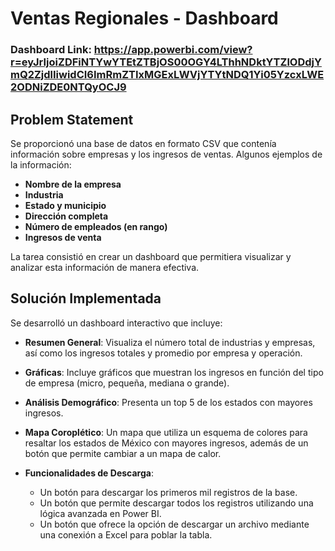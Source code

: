 # Ventas Regionales - Dashboard

### Dashboard Link: https://app.powerbi.com/view?r=eyJrIjoiZDFiNTYwYTEtZTBjOS00OGY4LThhNDktYTZlODdjYmQ2ZjdlIiwidCI6ImRmZTIxMGExLWVjYTYtNDQ1Yi05YzcxLWE2ODNiZDE0NTQyOCJ9

## Problem Statement

Se proporcionó una base de datos en formato CSV que contenía información sobre empresas y los ingresos de ventas. Algunos ejemplos de la información: 

- **Nombre de la empresa**
- **Industria**
- **Estado y municipio**
- **Dirección completa**
- **Número de empleados (en rango)**
- **Ingresos de venta**

La tarea consistió en crear un dashboard que permitiera visualizar y analizar esta información de manera efectiva. 

## Solución Implementada

Se desarrolló un dashboard interactivo que incluye:

- **Resumen General**: Visualiza el número total de industrias y empresas, así como los ingresos totales y promedio por empresa y operación.
  
- **Gráficas**: Incluye gráficos que muestran los ingresos en función del tipo de empresa (micro, pequeña, mediana o grande).
  
- **Análisis Demográfico**: Presenta un top 5 de los estados con mayores ingresos.

- **Mapa Coroplético**: Un mapa que utiliza un esquema de colores para resaltar los estados de México con mayores ingresos, además de un botón que permite cambiar a un mapa de calor.

- **Funcionalidades de Descarga**: 
  - Un botón para descargar los primeros mil registros de la base.
  - Un botón que permite descargar todos los registros utilizando una lógica avanzada en Power BI.
  - Un botón que ofrece la opción de descargar un archivo mediante una conexión a Excel para poblar la tabla.
